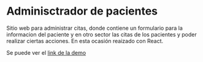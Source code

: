 # Adminisctrador de pacientes

Sitio web para administrar citas, donde contiene un formulario para la informacion del paciente y en otro sector las citas de los pacientes y poder realizar ciertas acciones. En esta ocasión reaizado con React.

Se puede ver el [link de la demo](https://unruffled-bardeen-f433b3.netlify.app/)